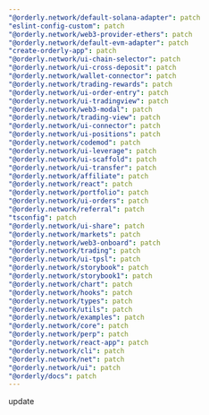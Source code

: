 ```yaml
---
"@orderly.network/default-solana-adapter": patch
"eslint-config-custom": patch
"@orderly.network/web3-provider-ethers": patch
"@orderly.network/default-evm-adapter": patch
"create-orderly-app": patch
"@orderly.network/ui-chain-selector": patch
"@orderly.network/ui-cross-deposit": patch
"@orderly.network/wallet-connector": patch
"@orderly.network/trading-rewards": patch
"@orderly.network/ui-order-entry": patch
"@orderly.network/ui-tradingview": patch
"@orderly.network/web3-modal": patch
"@orderly.network/trading-view": patch
"@orderly.network/ui-connector": patch
"@orderly.network/ui-positions": patch
"@orderly.network/codemod": patch
"@orderly.network/ui-leverage": patch
"@orderly.network/ui-scaffold": patch
"@orderly.network/ui-transfer": patch
"@orderly.network/affiliate": patch
"@orderly.network/react": patch
"@orderly.network/portfolio": patch
"@orderly.network/ui-orders": patch
"@orderly.network/referral": patch
"tsconfig": patch
"@orderly.network/ui-share": patch
"@orderly.network/markets": patch
"@orderly.network/web3-onboard": patch
"@orderly.network/trading": patch
"@orderly.network/ui-tpsl": patch
"@orderly.network/storybook": patch
"@orderly.network/storybook1": patch
"@orderly.network/chart": patch
"@orderly.network/hooks": patch
"@orderly.network/types": patch
"@orderly.network/utils": patch
"@orderly.network/examples": patch
"@orderly.network/core": patch
"@orderly.network/perp": patch
"@orderly.network/react-app": patch
"@orderly.network/cli": patch
"@orderly.network/net": patch
"@orderly.network/ui": patch
"@orderly/docs": patch
---
```


update
